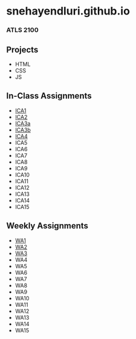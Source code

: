 # snehayendluri.github.io
### ATLS 2100

## Projects

- HTML
- CSS
- JS

## In-Class Assignments
- [ICA1](ica/ICA1.pdf)
- [ICA2](ica/ICA2.pdf)
- [ICA3a](https://snehayendluri.github.io/ica/ica3a.html) 
- [ICA3b](https://snehayendluri.github.io/ica/ica3_part2/index.html)
- [ICA4](https://snehayendluri.github.io/ica/ica4.html)
- ICA5
- ICA6
- ICA7
- ICA8
- ICA9
- ICA10
- ICA11
- ICA12
- ICA13
- ICA14
- ICA15

## Weekly Assignments

- [WA1](https://snehayendluri.github.io/wa/wa1.html)
- [WA2](https://snehayendluri.github.io/wa/wa2.html)
- [WA3](https://snehayendluri.github.io/wa/wa3.html)
- WA4
- WA5
- WA6
- WA7
- WA8
- WA9
- WA10
- WA11
- WA12
- WA13
- WA14
- WA15